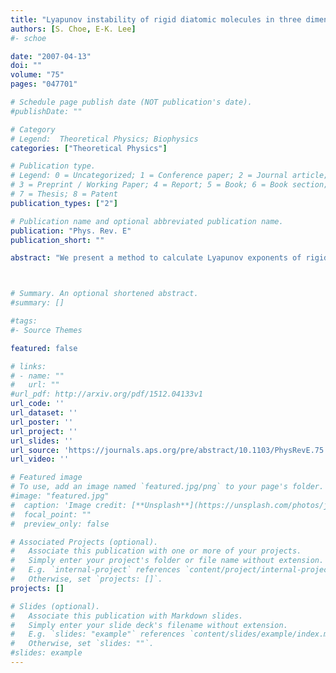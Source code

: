 ```yaml
---
title: "Lyapunov instability of rigid diatomic molecules in three dimensions: A simpler method"
authors: [S. Choe, E-K. Lee]
#- schoe 

date: "2007-04-13"
doi: ""
volume: "75"
pages: "047701"

# Schedule page publish date (NOT publication's date).
#publishDate: ""

# Category
# Legend:  Theoretical Physics; Biophysics
categories: ["Theoretical Physics"]

# Publication type.
# Legend: 0 = Uncategorized; 1 = Conference paper; 2 = Journal article;
# 3 = Preprint / Working Paper; 4 = Report; 5 = Book; 6 = Book section;
# 7 = Thesis; 8 = Patent
publication_types: ["2"]

# Publication name and optional abbreviated publication name.
publication: "Phys. Rev. E"
publication_short: ""

abstract: "We present a method to calculate Lyapunov exponents of rigid diatomic molecules in three dimensions (12N-dimensional phase space). The spectra of Lyapunov exponents are obtained for 32 rigid diatomic molecules interacting through the Weeks-Chandler-Anderson potential for various bond length and densities, and compared with those of Shin et al. [Phys. Rev. E 64, 041106 (2001)]. Our algorithm is easy to implement and total CPU time is relatively inexpensive."



# Summary. An optional shortened abstract.
#summary: []

#tags:
#- Source Themes

featured: false

# links:
# - name: ""
#   url: ""
#url_pdf: http://arxiv.org/pdf/1512.04133v1
url_code: ''
url_dataset: ''
url_poster: ''
url_project: ''
url_slides: ''
url_source: 'https://journals.aps.org/pre/abstract/10.1103/PhysRevE.75.047701'
url_video: ''

# Featured image
# To use, add an image named `featured.jpg/png` to your page's folder. 
#image: "featured.jpg"
#  caption: 'Image credit: [**Unsplash**](https://unsplash.com/photos/jdD8gXaTZsc)'
#  focal_point: ""
#  preview_only: false

# Associated Projects (optional).
#   Associate this publication with one or more of your projects.
#   Simply enter your project's folder or file name without extension.
#   E.g. `internal-project` references `content/project/internal-project/index.md`.
#   Otherwise, set `projects: []`.
projects: []

# Slides (optional).
#   Associate this publication with Markdown slides.
#   Simply enter your slide deck's filename without extension.
#   E.g. `slides: "example"` references `content/slides/example/index.md`.
#   Otherwise, set `slides: ""`.
#slides: example
---
```


